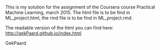 ## 

This is my solution for the assignment of the Coursera course Practical Machine Learning, march 2015.
The html file is to be find in ML_project.html, the rmd file is to be find in ML_project.rmd. 

The readable version of the html you can find here: http://gekPaard.github.io/index.html

GekPaard
